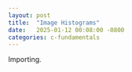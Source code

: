 ```yaml
---
layout: post
title:  "Image Histograms"
date:   2025-01-12 00:08:00 -0800
categories: c-fundamentals
---
```

Importing.